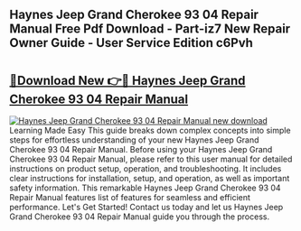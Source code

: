 ## Haynes Jeep Grand Cherokee 93 04 Repair Manual Free Pdf Download - Part-iz7 New Repair Owner Guide - User Service Edition c6Pvh

# <h2><a href="http://bc24543.oget.top/?id=Haynes+Jeep+Grand+Cherokee+93+04+Repair+Manual">🔗Download New 👉🔴 Haynes Jeep Grand Cherokee 93 04 Repair Manual</a></h2>

[![Haynes Jeep Grand Cherokee 93 04 Repair Manual new download](https://i.imgur.com/5g1atiW.png)](http://bc24543.oget.top/?id=Haynes+Jeep+Grand+Cherokee+93+04+Repair+Manual)
Learning Made Easy This guide breaks down complex concepts into simple steps for effortless understanding of your new Haynes Jeep Grand Cherokee 93 04 Repair Manual. Before using your Haynes Jeep Grand Cherokee 93 04 Repair Manual, please refer to this user manual for detailed instructions on product setup, operation, and troubleshooting. It includes clear instructions for installation, setup, and operation, as well as important safety information. This remarkable Haynes Jeep Grand Cherokee 93 04 Repair Manual features list of features for seamless and efficient performance. Let's Get Started! Contact us today and let us Haynes Jeep Grand Cherokee 93 04 Repair Manual guide you through the process.
